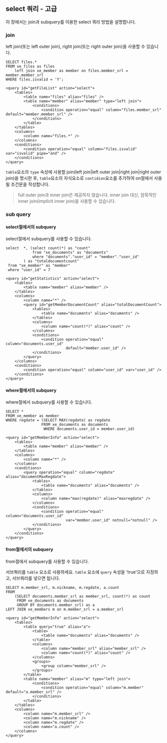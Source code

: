 ## select 쿼리 - 고급

이 장에서는 join과 subquery를 이용한 select 쿼리 방법을 설명합니다.

### join

left join(또는 left outer join), right join(또는 right outer join)을 사용할 수 있습니다.

```
SELECT files.* 
FROM xe_files as files 
	left join xe_member as member on files.member_srl = member.member_srl
WHERE files.isvalid = 'Y';
```

```
<query id="getFileList" action="select">
    <tables>
        <table name="files" alias="files" />
        <table name="member" alias="member" type="left join">
            <conditions>
                <condition operation="equal" column="files.member_srl" default="member.member_srl" />
            </conditions>
        </table>
    </tables>
    <columns>
        <column name="files.*" />
    </columns>
    <conditions>
        <condition operation="equal" column="files.isvalid" var="isvalid" pipe="and" />
    </conditions>
</query>
```

`table`요소의 `type` 속성에 사용할 join(left join|left outer join|right join|right outer join)을 명시한 후, `table`요소의 자식요소로 `contidion`요소를 추가하여 on절에서 사용될 조건문을 작성합니다.

> full outer join과 inner join은 제공하지 않습니다. inner join 대신, 암묵적인 inner join(implicit inner join)을 사용할 수 있습니다.



### sub query

#### select절에서의 subquery

select절에서 subquery를 사용할 수 있습니다.

```
select 	*, (select count(*) as "count" 
			from "xe_documents" as "documents" 
			where "documents"."user_id" = "member"."user_id" 
 		) as "totaldocumentcount" 
 from "xe_member" as "member" 
 where "user_id" = 7
 ```
 
```
<query id="getStatistics" action="select">
    <tables>
        <table name="member" alias="member" />
    </tables>
    <columns>
        <column name="*" />
        <query id="getMemberDocumentCount" alias="totalDocumentCount">
            <tables>
                <table name="documents" alias="documents" />
            </tables>
            <columns>
                <column name="count(*)" alias="count" />
            </columns>
            <conditions>
                <condition operation="equal" column="documents.user_id"
                           default="member.user_id" />
            </conditions>
        </query>
    </columns>
    <conditions>
        <condition operation="equal" column="user_id" var="user_id" />
    </conditions>
</query>

```

#### where절에서의 subquery

where절에서 subquery를 사용할 수 있습니다.

```
SELECT * 
FROM xe_member as member 
WHERE regdate = (SELECT MAX(regdate) as regdate 
				FROM xe_documents as documents 
				 WHERE documents.user_id = member.user_id) 
```

```
<query id="getMemberInfo" action="select">
    <tables>
        <table name="member" alias="member" />
    </tables>
    <columns>
        <column name="*" />
    </columns>
    <conditions>
        <query operation="equal" column="regdate" alias="documentMaxRegdate">
            <tables>
                <table name="documents" alias="documents" />
            </tables>
            <columns>
                <column name="max(regdate)" alias="maxregdate" />
            </columns>
            <conditions>
                <condition operation="equal" column="documents.user_id"
                           var="member.user_id" notnull="notnull" />
            </conditions>
        </query>
    </conditions>
</query> 
```

#### from절에서의 subquery

from절에서 subquery를 사용할 수 있습니다.

서브쿼리를 `table` 요소로 사용하세요. `table` 요소에 `query` 속성을 'true'으로 지정하고, 서브쿼리를 넣으면 됩니다.

```
SELECT m.member_srl, m.nickname, m.regdate, a.count 
FROM 
	(SELECT documents.member_srl as member_srl, count(*) as count 
	 FROM xe_documents as documents 
	 GROUP BY documents.member_srl) as a 
LEFT JOIN xe_members m on m.member_srl = a.member_srl
```

```
<query id="getMemberInfo" action="select">
    <tables>
        <table query="true" alias="a">
            <table>
                <table name="documents" alias="documents" />
            </table>
            <columns>
                <column name="member_srl" alias="member_srl" />
                <column name="count(*)" alias="count" />
            </columns>
            <groups>
                <group column="member_srl" />
            </groups>
        </table>
        <table name="member" alias="m" type="left join">
            <conditions>
                <condition operation="equal" column="m.member" default="a.member_srl" />
            </conditions>
        </table>
    </tables>
    <columns>
        <column name="m.member_srl" />
        <column name="m.nickname" />
        <column name="m.regdate" />
        <column name="a.count" />
    </columns>
</query>
```



